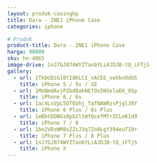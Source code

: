 ```yaml
---
layout: produk-casinghp
title: Dara - 2NE1 iPhone Case
categories: iphone

# Produk
product-title: Dara - 2NE1 iPhone Case
harga: 90000
sku: hn-4065
image-drive: 1nJ7GJ874WYZTanbYLiAJDJB-tQ_iFTjS
gallery:
  - url: 1TkbUQiGl0tI8KLCI_xACEE_vwVbvOdUS
    title: iPhone 5 / 5s / SE
  - url: 1MxNmdAvjPZbd8akNEfOx5NSelaEK_9Sp
    title: iPhone 6 / 6s
  - url: 1ac4LsVpL5QTEUhj_TafNAWRzsPjglJ8Y
    title: iPhone 6 Plus / 6s Plus
  - url: 1eBbtDDNGs0pb2ltWfQcefMTrZCLeK1d9
    title: iPhone 7 / 8
  - url: 1be2VDzWM8sZZsJ3q7Zo0LgY394euTI0r
    title: iPhone 7 Plus / 8 Plus
  - url: 1nJ7GJ874WYZTanbYLiAJDJB-tQ_iFTjS
    title: iPhone X
---
```

